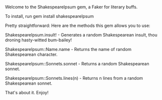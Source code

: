 Welcome to the ShakespeareIpsum gem, a Faker for literary buffs.

To install, run gem install shakespeareIpsum

Pretty straightforward: Here are the methods this gem allows you to use:

ShakespeareIpsum.insult! - Generates a random Shakespearean insult, thou droning hasty-witted bum-bailey!

ShakespeareIpsum::Name.name - Returns the name of random Shakespearean character.

ShakespeareIpsum::Sonnets.sonnet - Returns a random Shakespearean sonnet.

ShakespeareIpsum::Sonnets.lines(n) - Returns n lines from a random Shakespearean sonnet.

That's about it. Enjoy!
